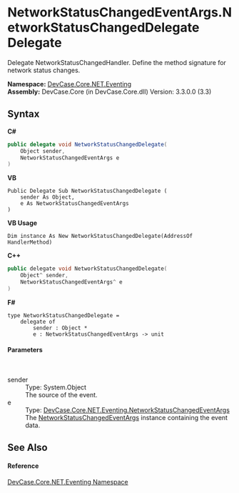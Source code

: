 # NetworkStatusChangedEventArgs.NetworkStatusChangedDelegate Delegate
 

Delegate NetworkStatusChangedHandler. Define the method signature for network status changes.

**Namespace:**&nbsp;<a href="N_DevCase_Core_NET_Eventing">DevCase.Core.NET.Eventing</a><br />**Assembly:**&nbsp;DevCase.Core (in DevCase.Core.dll) Version: 3.3.0.0 (3.3)

## Syntax

**C#**<br />
``` C#
public delegate void NetworkStatusChangedDelegate(
	Object sender,
	NetworkStatusChangedEventArgs e
)
```

**VB**<br />
``` VB
Public Delegate Sub NetworkStatusChangedDelegate ( 
	sender As Object,
	e As NetworkStatusChangedEventArgs
)
```

**VB Usage**<br />
``` VB Usage
Dim instance As New NetworkStatusChangedDelegate(AddressOf HandlerMethod)
```

**C++**<br />
``` C++
public delegate void NetworkStatusChangedDelegate(
	Object^ sender, 
	NetworkStatusChangedEventArgs^ e
)
```

**F#**<br />
``` F#
type NetworkStatusChangedDelegate = 
    delegate of 
        sender : Object * 
        e : NetworkStatusChangedEventArgs -> unit
```


#### Parameters
&nbsp;<dl><dt>sender</dt><dd>Type: System.Object<br />The source of the event.</dd><dt>e</dt><dd>Type: <a href="T_DevCase_Core_NET_Eventing_NetworkStatusChangedEventArgs">DevCase.Core.NET.Eventing.NetworkStatusChangedEventArgs</a><br />The <a href="T_DevCase_Core_NET_Eventing_NetworkStatusChangedEventArgs">NetworkStatusChangedEventArgs</a> instance containing the event data.</dd></dl>

## See Also


#### Reference
<a href="N_DevCase_Core_NET_Eventing">DevCase.Core.NET.Eventing Namespace</a><br />